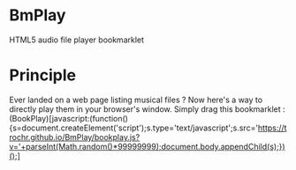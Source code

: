 BmPlay
======

HTML5 audio file player bookmarklet

Principle
=========

Ever landed on a web page listing musical files ? Now here's a way to directly play them in your browser's window.
Simply drag this bookmarklet : (BookPlay)[javascript:(function(){s=document.createElement('script');s.type='text/javascript';s.src='https://trochr.github.io/BmPlay/bookplay.js?v='+parseInt(Math.random()*99999999);document.body.appendChild(s);})();]


